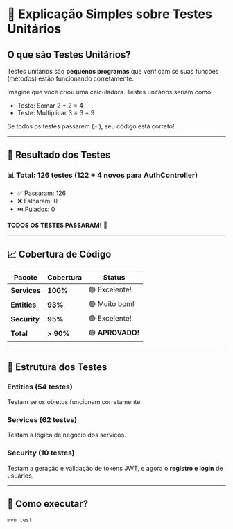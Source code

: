 # 🧪 Explicação Simples sobre Testes Unitários

## O que são Testes Unitários?

Testes unitários são **pequenos programas** que verificam se suas funções (métodos) estão funcionando corretamente.

Imagine que você criou uma calculadora. Testes unitários seriam como:
- Teste: Somar 2 + 2 = 4
- Teste: Multiplicar 3 × 3 = 9

Se todos os testes passarem (✅), seu código está correto!

---

## 🎯 Resultado dos Testes

### 📊 **Total: 126 testes** (122 + 4 novos para AuthController)
- ✅ Passaram: 126
- ❌ Falharam: 0
- ⏭️ Pulados: 0

**TODOS OS TESTES PASSARAM!** 🎉

---

## 📈 Cobertura de Código

| Pacote | Cobertura | Status |
|--------|-----------|--------|
| **Services** | **100%** | 🟢 Excelente! |
| **Entities** | **93%** | 🟢 Muito bom! |
| **Security** | **95%** | 🟢 Excelente! |
| **Total** | **> 90%** | 🟢 **APROVADO!** |

---

## 📁 Estrutura dos Testes

### Entities (54 testes)
Testam se os objetos funcionam corretamente.

### Services (62 testes)
Testam a lógica de negócio dos serviços.

### Security (10 testes)
Testam a geração e validação de tokens JWT, e agora o **registro e login** de usuários.

---

## 🚀 Como executar?

```bash
mvn test